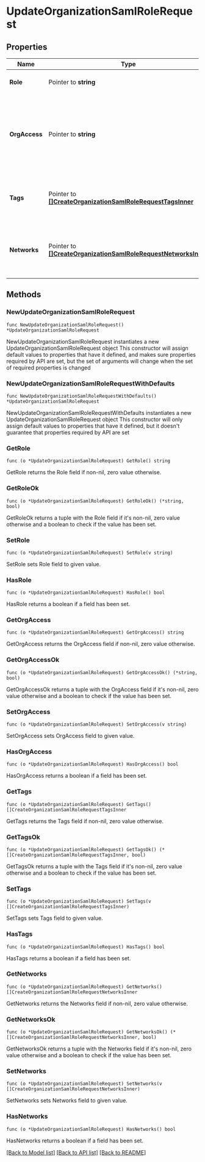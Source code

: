 # UpdateOrganizationSamlRoleRequest

## Properties

Name | Type | Description | Notes
------------ | ------------- | ------------- | -------------
**Role** | Pointer to **string** | The role of the SAML administrator | [optional] 
**OrgAccess** | Pointer to **string** | The privilege of the SAML administrator on the organization. Can be one of &#39;none&#39;, &#39;read-only&#39;, &#39;full&#39; or &#39;enterprise&#39; | [optional] 
**Tags** | Pointer to [**[]CreateOrganizationSamlRoleRequestTagsInner**](CreateOrganizationSamlRoleRequestTagsInner.md) | The list of tags that the SAML administrator has privleges on | [optional] 
**Networks** | Pointer to [**[]CreateOrganizationSamlRoleRequestNetworksInner**](CreateOrganizationSamlRoleRequestNetworksInner.md) | The list of networks that the SAML administrator has privileges on | [optional] 

## Methods

### NewUpdateOrganizationSamlRoleRequest

`func NewUpdateOrganizationSamlRoleRequest() *UpdateOrganizationSamlRoleRequest`

NewUpdateOrganizationSamlRoleRequest instantiates a new UpdateOrganizationSamlRoleRequest object
This constructor will assign default values to properties that have it defined,
and makes sure properties required by API are set, but the set of arguments
will change when the set of required properties is changed

### NewUpdateOrganizationSamlRoleRequestWithDefaults

`func NewUpdateOrganizationSamlRoleRequestWithDefaults() *UpdateOrganizationSamlRoleRequest`

NewUpdateOrganizationSamlRoleRequestWithDefaults instantiates a new UpdateOrganizationSamlRoleRequest object
This constructor will only assign default values to properties that have it defined,
but it doesn't guarantee that properties required by API are set

### GetRole

`func (o *UpdateOrganizationSamlRoleRequest) GetRole() string`

GetRole returns the Role field if non-nil, zero value otherwise.

### GetRoleOk

`func (o *UpdateOrganizationSamlRoleRequest) GetRoleOk() (*string, bool)`

GetRoleOk returns a tuple with the Role field if it's non-nil, zero value otherwise
and a boolean to check if the value has been set.

### SetRole

`func (o *UpdateOrganizationSamlRoleRequest) SetRole(v string)`

SetRole sets Role field to given value.

### HasRole

`func (o *UpdateOrganizationSamlRoleRequest) HasRole() bool`

HasRole returns a boolean if a field has been set.

### GetOrgAccess

`func (o *UpdateOrganizationSamlRoleRequest) GetOrgAccess() string`

GetOrgAccess returns the OrgAccess field if non-nil, zero value otherwise.

### GetOrgAccessOk

`func (o *UpdateOrganizationSamlRoleRequest) GetOrgAccessOk() (*string, bool)`

GetOrgAccessOk returns a tuple with the OrgAccess field if it's non-nil, zero value otherwise
and a boolean to check if the value has been set.

### SetOrgAccess

`func (o *UpdateOrganizationSamlRoleRequest) SetOrgAccess(v string)`

SetOrgAccess sets OrgAccess field to given value.

### HasOrgAccess

`func (o *UpdateOrganizationSamlRoleRequest) HasOrgAccess() bool`

HasOrgAccess returns a boolean if a field has been set.

### GetTags

`func (o *UpdateOrganizationSamlRoleRequest) GetTags() []CreateOrganizationSamlRoleRequestTagsInner`

GetTags returns the Tags field if non-nil, zero value otherwise.

### GetTagsOk

`func (o *UpdateOrganizationSamlRoleRequest) GetTagsOk() (*[]CreateOrganizationSamlRoleRequestTagsInner, bool)`

GetTagsOk returns a tuple with the Tags field if it's non-nil, zero value otherwise
and a boolean to check if the value has been set.

### SetTags

`func (o *UpdateOrganizationSamlRoleRequest) SetTags(v []CreateOrganizationSamlRoleRequestTagsInner)`

SetTags sets Tags field to given value.

### HasTags

`func (o *UpdateOrganizationSamlRoleRequest) HasTags() bool`

HasTags returns a boolean if a field has been set.

### GetNetworks

`func (o *UpdateOrganizationSamlRoleRequest) GetNetworks() []CreateOrganizationSamlRoleRequestNetworksInner`

GetNetworks returns the Networks field if non-nil, zero value otherwise.

### GetNetworksOk

`func (o *UpdateOrganizationSamlRoleRequest) GetNetworksOk() (*[]CreateOrganizationSamlRoleRequestNetworksInner, bool)`

GetNetworksOk returns a tuple with the Networks field if it's non-nil, zero value otherwise
and a boolean to check if the value has been set.

### SetNetworks

`func (o *UpdateOrganizationSamlRoleRequest) SetNetworks(v []CreateOrganizationSamlRoleRequestNetworksInner)`

SetNetworks sets Networks field to given value.

### HasNetworks

`func (o *UpdateOrganizationSamlRoleRequest) HasNetworks() bool`

HasNetworks returns a boolean if a field has been set.


[[Back to Model list]](../README.md#documentation-for-models) [[Back to API list]](../README.md#documentation-for-api-endpoints) [[Back to README]](../README.md)


